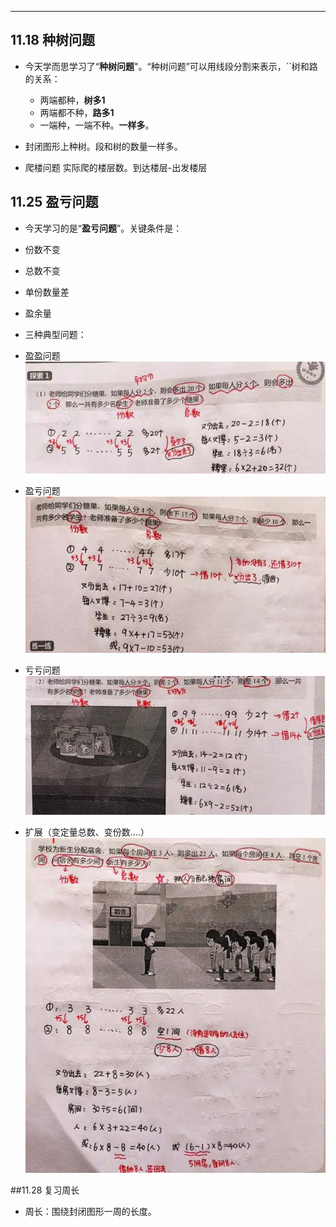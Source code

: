 
---

## 11.18 种树问题

* 今天学而思学习了“**种树问题**"。“种树问题”可以用线段分割来表示，\`\`树和路的关系：
  * 两端都种，**树多1**  
  * 两端都不种，**路多1**  
  * 一端种，一端不种。**一样多**。

* 封闭图形上种树。段和树的数量一样多。
* 爬楼问题 实际爬的楼层数。到达楼层-出发楼层

## 11.25 盈亏问题
* 今天学习的是“**盈亏问题**”。关键条件是：
 * 份数不变
 * 总数不变
 * 单份数量差
 * 盈余量
* 三种典型问题：
 * 盈盈问题
 ![](/assets/yingying.jpg)
 
 * 盈亏问题
 ![](/assets/yingkui.jpg)
 
 * 亏亏问题
![](/assets/kuikui.jpg) 

 * 扩展（变定量总数、变份数....）
![](/assets/yingkui_extend.jpg)

<a name="周长" id="20181128"></a>
##11.28 复习周长
* 周长：围绕封闭图形一周的长度。


 


